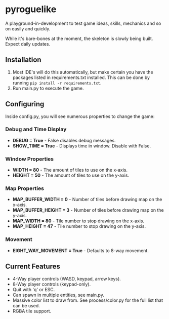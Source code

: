 # pyroguelike
A playground-in-development to test game ideas, skills, mechanics and so on easily and quickly.

While it's bare-bones at the moment, the skeleton is slowly being built. Expect daily updates.

## Installation
1. Most IDE's will do this automatically, but make certain you have the packages listed in requirements.txt installed. This can be done by running `pip install -r requirements.txt`.
2. Run main.py to execute the game.


## Configuring
Inside config.py, you will see numerous properties to change the game:
### Debug and Time Display
- **DEBUG = True** - False disables debug messages.
- **SHOW_TIME = True** - Displays time in window. Disable with False.
### Window Properties
- **WIDTH = 80** - The amount of tiles to use on the x-axis.
- **HEIGHT = 50** - The amount of tiles to use on the y-axis.
### Map Properties
- **MAP_BUFFER_WIDTH = 0** - Number of tiles before drawing map on the x-axis.
- **MAP_BUFFER_HEIGHT = 3** - Number of tiles before drawing map on the y-axis.
- **MAP_WIDTH = 80** - Tile number to stop drawing on the x-axis.
- **MAP_HEIGHT = 47** - Tile number to stop drawing on the y-axis.
### Movement
- **EIGHT_WAY_MOVEMENT = True** - Defaults to 8-way movement.


## Current Features
- 4-Way player controls (WASD, keypad, arrow keys).
- 8-Way player controls (keypad-only).
- Quit with 'q' or ESC.
- Can spawn in multiple entities, see main.py.
- Massive color list to draw from. See process/color.py for the full list that can be used.
- RGBA tile support.
